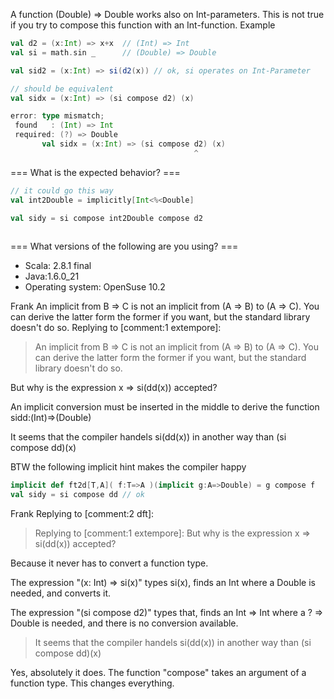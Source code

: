 A function  (Double) => Double works also on Int-parameters.
This is not true if you try to compose this function with 
an Int-function. Example

```scala
val d2 = (x:Int) => x+x  // (Int) => Int
val si = math.sin _      // (Double) => Double

val sid2 = (x:Int) => si(d2(x)) // ok, si operates on Int-Parameter

// should be equivalent
val sidx = (x:Int) => (si compose d2) (x)

error: type mismatch;
 found   : (Int) => Int
 required: (?) => Double
       val sidx = (x:Int) => (si compose d2) (x)
                                         ^
```



=== What is the expected behavior? ===
```scala
// it could go this way 
val int2Double = implicitly[Int<%<Double]

val sidy = si compose int2Double compose d2
                                         
```


=== What versions of the following are you using? ===
  - Scala: 2.8.1 final
  - Java:1.6.0_21
  - Operating system: OpenSuse 10.2

Frank
An implicit from B => C is not an implicit from (A => B) to (A => C).  You can derive the latter form the former if you want, but the standard library doesn't do so.
Replying to [comment:1 extempore]:
> An implicit from B => C is not an implicit from (A => B) to (A => C).  You can derive the latter form the former if you want, but the standard library doesn't do so.

But why is the expression x => si(dd(x))  accepted?

An implicit conversion must be inserted in the middle
to derive the function sidd:(Int)=>(Double)

It seems that the compiler handels  si(dd(x)) in another way
than (si compose dd)(x)

BTW the following implicit hint makes the compiler happy
```scala
implicit def ft2d[T,A]( f:T=>A )(implicit g:A=>Double) = g compose f
val sidy = si compose dd // ok 
```

Frank
Replying to [comment:2 dft]:
> Replying to [comment:1 extempore]:
> But why is the expression x => si(dd(x))  accepted?

Because it never has to convert a function type.

The expression "(x: Int) => si(x)" types si(x), finds an Int where a Double is needed, and converts it.

The expression "(si compose d2)" types that, finds an Int => Int where a ? => Double is needed, and there is no conversion available.

> It seems that the compiler handels  si(dd(x)) in another way
> than (si compose dd)(x)

Yes, absolutely it does.  The function "compose" takes an argument of a function type.  This changes everything.
